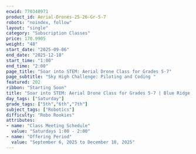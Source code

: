 ```yaml
---
ecwid: 770348971
product_id: Aerial-Drones-25-26-Gr-5-7
robots: "noindex, follow"
layout: "single"
category: "Subscription Classes"
price: 170.9905
weight: "48"
start_date: "2025-09-06"
end_date: "2025-12-18"
start_time: "1:00"
end_time: "2:00"
page_title: "Soar into STEM: Aerial Drone Class for Grades 5-7"
page_subtitle: "Sky High Challenge: Piloting and Coding "
featured: 202
ribbon: "Starting Soon"
title: "Soar into STEM: Aerial Drone Class for Grades 5-7 | Blue Ridge Boost"
day_tags: ["Saturday"]
grade_tags: ["5th","6th","7th"]
subject_tags: ["Robotics"]
difficulty: "Robo Rookies"
attributes:
- name: "Class Meeting Schedule"
  value: "Saturdays 1:00 - 2:00"
- name: "Offering Period"
  value: "September 6, 2025 to December 18, 2025"
---
```

